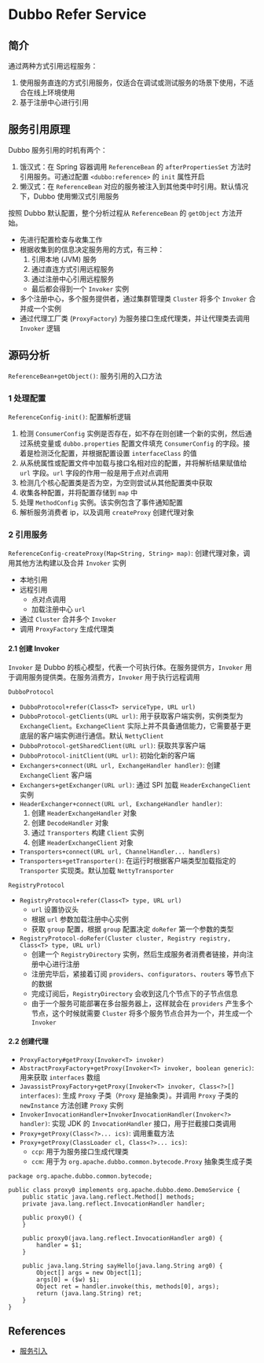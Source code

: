 # Dubbo Refer Service

## 简介
通过两种方式引用远程服务：
1. 使用服务直连的方式引用服务，仅适合在调试或测试服务的场景下使用，不适合在线上环境使用
2. 基于注册中心进行引用

## 服务引用原理
Dubbo 服务引用的时机有两个：
1. 饿汉式：在 Spring 容器调用 `ReferenceBean` 的 `afterPropertiesSet` 方法时引用服务。可通过配置 `<dubbo:reference>` 的 `init` 属性开启
2. 懒汉式：在 `ReferenceBean` 对应的服务被注入到其他类中时引用。默认情况下，Dubbo 使用懒汉式引用服务

按照 Dubbo 默认配置，整个分析过程从 `ReferenceBean` 的 `getObject` 方法开始。
- 先进行配置检查与收集工作
- 根据收集到的信息决定服务用的方式，有三种：
	1. 引用本地 (JVM) 服务
	2. 通过直连方式引用远程服务
	3. 通过注册中心引用远程服务
    * 最后都会得到一个 `Invoker` 实例
- 多个注册中心，多个服务提供者，通过集群管理类 `Cluster` 将多个 `Invoker` 合并成一个实例
- 通过代理工厂类 (`ProxyFactory`) 为服务接口生成代理类，并让代理类去调用 `Invoker` 逻辑

## 源码分析
`ReferenceBean+getObject()`: 服务引用的入口方法

### 1 处理配置
`ReferenceConfig-init()`: 配置解析逻辑
1. 检测 `ConsumerConfig` 实例是否存在，如不存在则创建一个新的实例，然后通过系统变量或 `dubbo.properties` 配置文件填充 `ConsumerConfig` 的字段。接着是检测泛化配置，并根据配置设置 `interfaceClass` 的值
2. 从系统属性或配置文件中加载与接口名相对应的配置，并将解析结果赋值给 `url` 字段。`url` 字段的作用一般是用于点对点调用
3. 检测几个核心配置类是否为空，为空则尝试从其他配置类中获取
4. 收集各种配置，并将配置存储到 `map` 中
5. 处理 `MethodConfig` 实例。该实例包含了事件通知配置
6. 解析服务消费者 ip，以及调用 `createProxy` 创建代理对象

### 2 引用服务
`ReferenceConfig-createProxy(Map<String, String> map)`: 创建代理对象，调用其他方法构建以及合并 `Invoker` 实例
- 本地引用
- 远程引用
	* 点对点调用
	* 加载注册中心 `url`
- 通过 `Cluster` 合并多个 `Invoker`
- 调用 `ProxyFactory` 生成代理类

#### 2.1 创建 Invoker
`Invoker` 是 Dubbo 的核心模型，代表一个可执行体。在服务提供方，`Invoker` 用于调用服务提供类。在服务消费方，`Invoker` 用于执行远程调用

`DubboProtocol`
- `DubboProtocol+refer(Class<T> serviceType, URL url)`
- `DubboProtocol-getClients(URL url)`: 用于获取客户端实例，实例类型为 `ExchangeClient`。`ExchangeClient` 实际上并不具备通信能力，它需要基于更底层的客户端实例进行通信。默认 `NettyClient`
- `DubboProtocol-getSharedClient(URL url)`: 获取共享客户端
- `DubboProtocol-initClient(URL url)`: 初始化新的客户端
- `Exchangers+connect(URL url, ExchangeHandler handler)`: 创建 `ExchangeClient` 客户端
- `Exchangers+getExchanger(URL url)`: 通过 SPI 加载 `HeaderExchangeClient` 实例
- `HeaderExchanger+connect(URL url, ExchangeHandler handler)`:
	1. 创建 `HeaderExchangeHandler` 对象
	2. 创建 `DecodeHandler` 对象
	3. 通过 `Transporters` 构建 `Client` 实例
	4. 创建 `HeaderExchangeClient` 对象
- `Transporters+connect(URL url, ChannelHandler... handlers)`
- `Transporters+getTransporter()`: 在运行时根据客户端类型加载指定的 `Transporter` 实现类。默认加载 `NettyTransporter`

`RegistryProtocol`
- `RegistryProtocol+refer(Class<T> type, URL url)`
	* `url` 设置协议头
	* 根据 `url` 参数加载注册中心实例
	* 获取 `group` 配置，根据 `group` 配置决定 `doRefer` 第一个参数的类型
- `RegistryProtocol-doRefer(Cluster cluster, Registry registry, Class<T> type, URL url)`
	* 创建一个 `RegistryDirectory` 实例，然后生成服务者消费者链接，并向注册中心进行注册
	* 注册完毕后，紧接着订阅 `providers`、`configurators`、`routers` 等节点下的数据
	* 完成订阅后，`RegistryDirectory` 会收到这几个节点下的子节点信息
	* 由于一个服务可能部署在多台服务器上，这样就会在 `providers` 产生多个节点，这个时候就需要 `Cluster` 将多个服务节点合并为一个，并生成一个 `Invoker`

#### 2.2 创建代理
- `ProxyFactory#getProxy(Invoker<T> invoker)`
- `AbstractProxyFactory+getProxy(Invoker<T> invoker, boolean generic)`: 用来获取 `interfaces` 数组
- `JavassistProxyFactory+getProxy(Invoker<T> invoker, Class<?>[] interfaces)`: 生成 `Proxy` 子类（`Proxy` 是抽象类）。并调用 `Proxy` 子类的 `newInstance` 方法创建 `Proxy` 实例
- `InvokerInvocationHandler+InvokerInvocationHandler(Invoker<?> handler)`: 实现 JDK 的 `InvocationHandler` 接口，用于拦截接口类调用
- `Proxy+getProxy(Class<?>... ics)`: 调用重载方法
- `Proxy+getProxy(ClassLoader cl, Class<?>... ics)`:
	* `ccp`: 用于为服务接口生成代理类
	* `ccm`: 用于为 `org.apache.dubbo.common.bytecode.Proxy` 抽象类生成子类

```
package org.apache.dubbo.common.bytecode;

public class proxy0 implements org.apache.dubbo.demo.DemoService {
    public static java.lang.reflect.Method[] methods;
    private java.lang.reflect.InvocationHandler handler;

    public proxy0() {
    }

    public proxy0(java.lang.reflect.InvocationHandler arg0) {
        handler = $1;
    }

    public java.lang.String sayHello(java.lang.String arg0) {
        Object[] args = new Object[1];
        args[0] = ($w) $1;
        Object ret = handler.invoke(this, methods[0], args);
        return (java.lang.String) ret;
    }
}
```

## References
- [服务引入](http://dubbo.apache.org/zh-cn/docs/source_code_guide/refer-service.html)